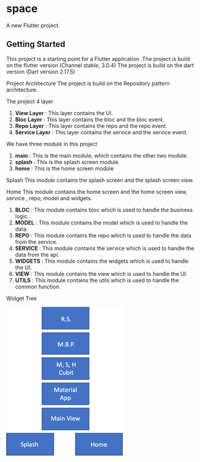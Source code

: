 # space

A new Flutter project.

## Getting Started

This project is a starting point for a Flutter application.
The project is build on the flutter version (Channel stable, 3.0.4)
The project is build on the dart version (Dart version 2.17.5)

Project Architecture
The project is build on the Repository pattern architecture.

The project 4 layer

1. **View Layer** : This layer contains the UI.
2. **Bloc Layer** : This layer contains the bloc and the bloc event.
3. **Repo Layer** : This layer contains the repo and the repo event.
4. **Service Layer** : This layer contains the service and the service event.

We have three module in this project

1. **main** : This is the main module, which contains the other two module.
2. **splash** : This is the splash screen module
3. **home**    : This is the home screen module

Splash
This module contains the splash screen and the splash screen view.

Home
This module contains the home screen and the home screen view, service , repo, model and widgets.
1. **BLOC** : This module contains bloc which is used to handle the business logic.
2. **MODEL** : This module contains the model which is used to handle the data.
3. **REPO** : This module contains the repo which is used to handle the data from the service.
4. **SERVICE** : This module contains the service which is used to handle the data from the api.
5. **WIDGETS** : This module contains the widgets which is used to handle the UI.
6. **VIEW** : This module contains the view which is used to handle the UI.
7. **UTILS** : This module contains the utils which is used to handle the common function.

Widget Tree

![img.png](img.png)